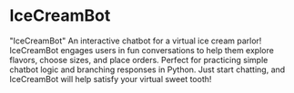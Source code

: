 # IceCreamBot
"IceCreamBot"  An interactive chatbot for a virtual ice cream parlor! IceCreamBot engages users in fun conversations to help them explore flavors, choose sizes, and place orders. Perfect for practicing simple chatbot logic and branching responses in Python. Just start chatting, and IceCreamBot will help satisfy your virtual sweet tooth!
